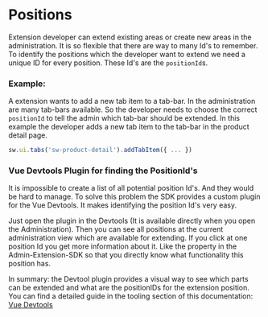 # Positions

Extension developer can extend existing areas or create new areas in the administration. It is so flexible that there are way to many Id's to remember. To identify the positions which the developer want to extend we need a unique ID for every position. These Id's are the `positionId`s.

### Example:

A extension wants to add a new tab item to a tab-bar. In the administration are
many tab-bars available. So the developer needs to choose the correct `positionId` to tell the admin which tab-bar should be extended. In this example the developer adds a new tab item to the tab-bar in the product detail page.
```js
sw.ui.tabs('sw-product-detail').addTabItem({ ... })
```


### Vue Devtools Plugin for finding the PositionId's
It is impossible to create a list of all potential position Id's. And they would be hard to manage. To solve this problem the SDK provides a custom plugin for the Vue Devtools. It makes identifying the position Id's very easy.

Just open the plugin in the Devtools (It is available directly when you open the Administration). Then you can see all positions at the current administration view which are available for extending. If you click at one position Id you get more information about it. Like the property in the Admin-Extension-SDK so that you directly know what functionality this position has.

In summary: the Devtool plugin provides a visual way to see which parts can be extended and what are the positionIDs for the extension position. You can find a detailed guide in the tooling section of this documentation: [Vue Devtools](../tooling/vue-devtools.md)